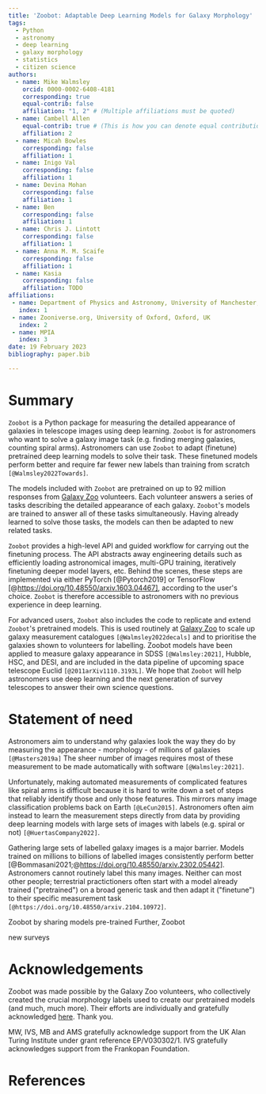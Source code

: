 ```yaml
---
title: 'Zoobot: Adaptable Deep Learning Models for Galaxy Morphology'
tags:
  - Python
  - astronomy
  - deep learning
  - galaxy morphology
  - statistics
  - citizen science
authors:
  - name: Mike Walmsley
    orcid: 0000-0002-6408-4181
    corresponding: true
    equal-contrib: false
    affiliation: "1, 2" # (Multiple affiliations must be quoted)
  - name: Cambell Allen
    equal-contrib: true # (This is how you can denote equal contributions between multiple authors)
    affiliation: 2
  - name: Micah Bowles
    corresponding: false
    affiliation: 1
  - name: Inigo Val
    corresponding: false
    affiliation: 1
  - name: Devina Mohan
    corresponding: false
    affiliation: 1
  - name: Ben
    corresponding: false
    affiliation: 1
  - name: Chris J. Lintott
    corresponding: false
    affiliation: 1
  - name: Anna M. M. Scaife
    corresponding: false
    affiliation: 1
  - name: Kasia
    corresponding: false
    affiliation: TODO
affiliations:
 - name: Department of Physics and Astronomy, University of Manchester, Manchester, UK
   index: 1
 - name: Zooniverse.org, University of Oxford, Oxford, UK
   index: 2
 - name: MPIA
   index: 3
date: 19 February 2023
bibliography: paper.bib

---
```


# Summary

<!--  Summary: Has a clear description of the high-level functionality and purpose of the software for a diverse, non-specialist audience been provided? -->

`Zoobot` is a Python package for measuring the detailed appearance of galaxies in telescope images
using deep learning.
`Zoobot` is for astronomers who want to solve a galaxy image task (e.g. finding merging galaxies, counting spiral arms).
Astronomers can use `Zoobot` to adapt (finetune) pretrained deep learning models to solve their task.
These finetuned models perform better and require far fewer new labels than training from scratch `[@Walmsley2022Towards]`.

The models included with `Zoobot` are pretrained on up to 92 million responses from [Galaxy Zoo](www.galaxyzoo.org) volunteers.
Each volunteer answers a series of tasks describing the detailed appearance of each galaxy. 
`Zoobot`'s models are trained to answer all of these tasks simultaneously.
Having already learned to solve those tasks, the models can then be adapted to new related tasks.

`Zoobot` provides a high-level API and guided workflow for carrying out the finetuning process.
The API abstracts away engineering details such as efficiently loading astronomical images, multi-GPU training, iteratively finetuning deeper model layers, etc.
Behind the scenes, these steps are implemented via either PyTorch [@Pytorch2019] or TensorFlow [@https://doi.org/10.48550/arxiv.1603.04467], according to the user's choice.
`Zoobot` is therefore accessible to astronomers with no previous experience in deep learning.

For advanced users, `Zoobot` also includes the code to replicate and extend `Zoobot`'s pretrained models.
This is used routinely at [Galaxy Zoo](www.galaxyzoo.org) to scale up galaxy measurement catalogues `[@Walmsley2022decals]`
and to prioritise the galaxies shown to volunteers for labelling.
Zoobot models have been applied to measure galaxy appearance in SDSS `[@Walmsley:2021]`, Hubble, HSC, and DESI, and are included in the data pipeline of upcoming space telescope Euclid `[@2011arXiv1110.3193L]`.
We hope that `Zoobot` will help astronomers use deep learning and the next generation of survey telescopes to answer their own science questions.

# Statement of need
<!-- A statement of need: Does the paper have a section titled ‘Statement of need’ that clearly states what problems the software is designed to solve, who the target audience is, and its relation to other work? -->

Astronomers aim to understand why galaxies look the way they do by measuring
the appearance - morphology - of millions of galaxies `[@Masters2019a]`
The sheer number of images requires most of these measurement to be made automatically with software `[@Walmsley:2021]`.

Unfortunately, making automated measurements of complicated features like spiral arms is difficult because
it is hard to write down a set of steps that reliably identify those and only those features.
This mirrors many image classification problems back on Earth `[@LeCun2015]`.
Astronomers often aim instead to learn the measurement steps directly from data
by providing deep learning models with large sets of images with labels (e.g. spiral or not) `[@HuertasCompany2022]`.

Gathering large sets of labelled galaxy images is a major barrier.
Models trained on millions to billions of labelled images consistently perform better [@Bommasani2021;@https://doi.org/10.48550/arxiv.2302.05442].
Astronomers cannot routinely label this many images.
Neither can most other people;
terrestrial practictioners often start with a model already trained ("pretrained")
on a broad generic task and then adapt it ("finetune") to their specific measurement task `[@https://doi.org/10.48550/arxiv.2104.10972]`.

Zoobot by sharing models pre-trained
Further, Zoobot 

new surveys

<!-- State of the field: Do the authors describe how this software compares to other commonly-used packages? -->

<!-- - `@author:2001`  ->  "Author et al. (2001)"
- `[@author:2001]` -> "(Author et al., 2001)"
- `[@author1:2001; @author2:2001]` -> "(Author1 et al., 2001; Author2 et al., 2002)" -->


# Acknowledgements

Zoobot was made possible by the Galaxy Zoo volunteers,
who collectively created the crucial morphology labels used to create our pretrained models (and much, much more).
Their efforts are individually and gratefully acknowledged [here](http://authors.galaxyzoo.org/). Thank you.

MW, IVS, MB and AMS gratefully acknowledge support
from the UK Alan Turing Institute under grant reference
EP/V030302/1. IVS gratefully acknowledges support from
the Frankopan Foundation.

# References
<!-- References: Is the list of references complete, and is everything cited appropriately that should be cited (e.g., papers, datasets, software)? -->
